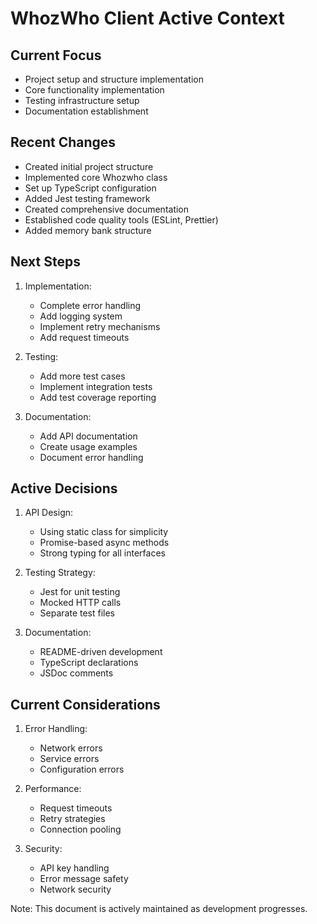 # WhozWho Client Active Context

## Current Focus
- Project setup and structure implementation
- Core functionality implementation
- Testing infrastructure setup
- Documentation establishment

## Recent Changes
- Created initial project structure
- Implemented core Whozwho class
- Set up TypeScript configuration
- Added Jest testing framework
- Created comprehensive documentation
- Established code quality tools (ESLint, Prettier)
- Added memory bank structure

## Next Steps
1. Implementation:
   - Complete error handling
   - Add logging system
   - Implement retry mechanisms
   - Add request timeouts

2. Testing:
   - Add more test cases
   - Implement integration tests
   - Add test coverage reporting

3. Documentation:
   - Add API documentation
   - Create usage examples
   - Document error handling

## Active Decisions
1. API Design:
   - Using static class for simplicity
   - Promise-based async methods
   - Strong typing for all interfaces

2. Testing Strategy:
   - Jest for unit testing
   - Mocked HTTP calls
   - Separate test files

3. Documentation:
   - README-driven development
   - TypeScript declarations
   - JSDoc comments

## Current Considerations
1. Error Handling:
   - Network errors
   - Service errors
   - Configuration errors

2. Performance:
   - Request timeouts
   - Retry strategies
   - Connection pooling

3. Security:
   - API key handling
   - Error message safety
   - Network security

Note: This document is actively maintained as development progresses. 
